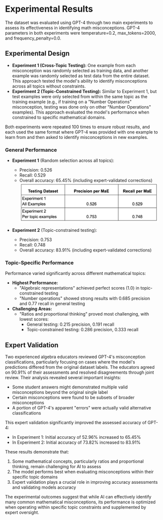 # **Experimental Results**

The dataset was evaluated using GPT-4 through two main experiments to assess its effectiveness in identifying math misconceptions. GPT-4 parameters in both experiments were temperature=0.2, max_tokens=2000, and frequency_penalty=0.0.

## **Experimental Design**

* **Experiment 1 (Cross-Topic Testing):** One example from each misconception was randomly selected as training data, and another example was randomly selected as test data from the entire dataset. This approach tested the model's ability to identify misconceptions across all topics without constraints.
* **Experiment 2 (Topic-Constrained Testing):** Similar to Experiment 1, but test examples were only selected from within the same topic as the training example (e.g., if training on a "Number Operations" misconception, testing was done only on other "Number Operations" examples). This approach evaluated the model's performance when constrained to specific mathematical domains.

Both experiments were repeated 100 times to ensure robust results, and each used the same format where GPT-4 was provided with one example to learn from and then asked to identify misconceptions in new examples.

### **General Performance**

* **Experiment 1** (Random selection across all topics):
  - Precision: 0.526
  - Recall: 0.529
  - Overall accuracy: 65.45% (including expert-validated corrections)
  ![Figure 3](Figure_3.png)

* **Experiment 2** (Topic-constrained testing):
  - Precision: 0.753
  - Recall: 0.748
  - Overall accuracy: 83.91% (including expert-validated corrections)

### **Topic-Specific Performance**
Performance varied significantly across different mathematical topics:

* **Highest Performance:**
  - "Algebraic representations" achieved perfect scores (1.0) in topic-constrained testing
  - "Number operations" showed strong results with 0.685 precision and 0.77 recall in general testing
* **Challenging Areas:**
  - "Ratios and proportional thinking" proved most challenging, with lowest scores:
     + General testing: 0.215 precision, 0.191 recall
     + Topic-constrained testing: 0.286 precision, 0.333 recall

## **Expert Validation**

Two experienced algebra educators reviewed GPT-4's misconception classifications, particularly focusing on cases where the model's predictions differed from the original dataset labels. The educators agreed on 90.91% of their assessments and resolved disagreements through joint review. Their analysis revealed several important insights:

* Some student answers might demonstrated multiple valid misconceptions beyond the original single label
* Certain misconceptions were found to be subsets of broader misconceptions
* A portion of GPT-4's apparent "errors" were actually valid alternative classifications

This expert validation significantly improved the assessed accuracy of GPT-4:

* In Experiment 1: Initial accuracy of 52.96% increased to 65.45%
* In Experiment 2: Initial accuracy of 73.82% increased to 83.91%

These results demonstrate that:

1. Some mathematical concepts, particularly ratios and proportional thinking, remain challenging for AI to assess
2. The model performs best when evaluating misconceptions within their specific topic domains
3. Expert validation plays a crucial role in improving accuracy assessments and validating models accuracy

The experimental outcomes suggest that while AI can effectively identify many common mathematical misconceptions, its performance is optimized when operating within specific topic constraints and supplemented by expert oversight.
